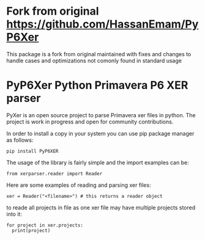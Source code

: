# Fork from original https://github.com/HassanEmam/PyP6Xer
This package is a fork from original maintained with fixes and changes to handle cases 
and optimizations not comonly found in standard usage

# PyP6Xer Python Primavera P6 XER parser
PyXer is an open source project to parse Primavera xer files in python. The project is work in progress and open for community contributions. 

In order to install a copy in your system you can use pip package manager as follows:

``` 
pip install PyP6XER
```

The usage of the library is fairly simple and the import examples can be:

```
from xerparser.reader import Reader
```

Here are some examples of reading and parsing xer files:

```
xer = Reader("<filename>") # this returns a reader object  
```

to reade all projects in file as one xer file may have multiple projects stored into it:

```
for project in xer.projects:
  print(project)
```
